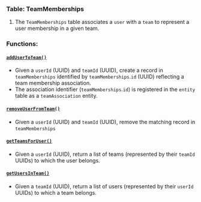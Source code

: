 ### Table: TeamMemberships
1. The `TeamMemberships` table associates a `user` with a `team` to represent a user membership in a given team.

### Functions:
#### [`addUserToTeam()`](072-addUserToTeam.sql)
* Given a `userId` (UUID) and `teamId` (UUID), create a record in `teamMemberships` identified by `teamMemberships`.`id` (UUID) reflecting a team membership association.  
* The association identifier (`teamMemberships`.`id`) is registered in the `entity` table as a `teamAssociation` entity.
#### [`removeUserFromTeam()`](072-removeUserFromTeam.sql)
* Given a `userId` (UUID) and `teamId` (UUID), remove the matching record in `teamMemberships`
#### [`getTeamsForUser()`](072-getTeamsForUser.sql)
* Given a `userId` (UUID), return a list of teams (represented by their `teamId` UUIDs) to which the user belongs.
#### [`getUsersInTeam()`](072-getUsersInTeam.sql)
* Given a `teamId` (UUID), return a list of users (represented by their `userId` UUIDs) to which a team belongs.
